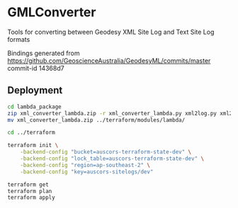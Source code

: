 # GMLConverter
Tools for converting between Geodesy XML Site Log and Text Site Log formats

Bindings generated from https://github.com/GeoscienceAustralia/GeodesyML/commits/master commit-id 14368d7

## Deployment
```bash
cd lambda_package
zip xml_converter_lambda.zip -r xml_converter_lambda.py xml2log.py xml2log_bindings.py pyxb/ iso3166/
mv xml_converter_lambda.zip ../terraform/modules/lambda/

cd ../terraform

terraform init \
	-backend-config "bucket=auscors-terraform-state-dev" \
	-backend-config "lock_table=auscors-terraform-state-dev" \
	-backend-config "region=ap-southeast-2" \
	-backend-config "key=auscors-sitelogs/dev"

terraform get
terraform plan
terraform apply
```
